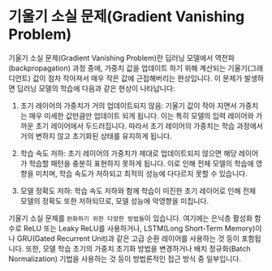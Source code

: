 # 기울기 소실 문제(Gradient Vanishing Problem)

기울기 소실 문제(Gradient Vanishing Problem)란 딥러닝 모델에서 역전파(backpropagation) 과정 중에, 가중치 값을 업데이트 하기 위해 계산되는 기울기(그래디언트) 값이 점차 작아져서 매우 작은 값에 근접해버리는 현상입니다. 이 문제가 발생하면 딥러닝 모델의 학습에 다음과 같은 현상이 나타납니다:


1. 초기 레이어의 가중치가 거의 업데이트되지 않음: 기울기 값이 작아 지면서 가중치는 매우 미세한 값만큼만 업데이트 되게 됩니다. 이는 특히 모델의 입력 레이어와 가까운 초기 레이어에서 두드러집니다. 따라서 초기 레이어의 가중치는 학습 과정에서 거의 변하지 않고 초기화된 상태를 유지하게 됩니다.

2. 학습 속도 저하: 초기 레이어의 가중치가 제대로 업데이트되지 않으면 해당 레이어가 학습할 패턴을 충분히 표현하지 못하게 됩니다. 이로 인해 전체 모델의 학습에 영향을 미치며, 학습 속도가 저하되고 최적의 성능에 다다르지 못할 수 있습니다.

3. 모델 정확도 저하: 학습 속도 저하와 함께 학습이 미진한 초기 레이어로 인해 전체 모델의 정확도 또한 저하되므로, 모델 성능에 악영향을 미칩니다.  


기울기 소실 문제를 `완화하기 위한 다양한 방법들`이 있습니다. 여기에는 은닉층 활성화 함수로 ReLU 또는 Leaky ReLU를 사용하거나, LSTM(Long Short-Term Memory)이나 GRU(Gated Recurrent Unit)과 같은 고급 순환 레이어를 사용하는 것 등이 포함됩니다. 또한, 모델 학습 초기의 가중치 초기화 방법을 변경하거나 배치 정규화(Batch Normalization) 기법을 사용하는 것 등이 방법론적인 접근 방식 중 일부입니다.
